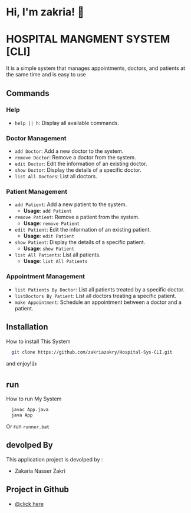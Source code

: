 # Hi, I'm zakria! 👋


# HOSPITAL MANGMENT SYSTEM [CLI]

It is a simple system that manages appointments, doctors, and patients at the same time and is easy to use
## Commands

### Help

- `help || h`: Display all available commands.

### Doctor Management

- `add Doctor`: Add a new doctor to the system.
- `remove Doctor`: Remove a doctor from the system.
- `edit Doctor`: Edit the information of an existing doctor.
- `show Doctor`: Display the details of a specific doctor.
- `list All Doctors`: List all doctors.

### Patient Management

- `add Patient`: Add a new patient to the system.
  - **Usage**: `add Patient`
- `remove Patient`: Remove a patient from the system.
  - **Usage**: `remove Patient`
- `edit Patient`: Edit the information of an existing patient.
  - **Usage**: `edit Patient`
- `show Patient`: Display the details of a specific patient.
  - **Usage**: `show Patient`
- `list All Patients`: List all patients.
  - **Usage**: `list All Patients`

### Appointment Management
- `list Patients By Doctor`: List all patients treated by a specific doctor.
- `listDoctors By Patient`: List all doctors treating a specific patient.
- `make Appointment`: Schedule an appointment between a doctor and a patient.

## Installation

How to install This System

```bash
  git clone https://github.com/zakriazakry/Hospital-Sys-CLI.git
```

and enjoy!👍

## run

How to run My System

```bash
  javac App.java
  java App
```
Or run `runner.bat`
    
## devolped By 

This application project is devolped by :

- Zakaria Nasser Zakri

## Project  in Github

- [@click here](https://github.com/zakriazakry/Hospital-Sys-CLI)
